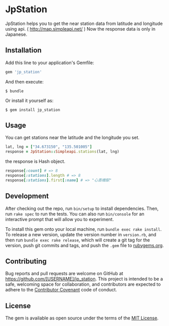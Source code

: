 # JpStation

JpStation helps you to get the near station data from latitude and longitude using api. ( http://map.simpleapi.net/ ) Now the response data is only in Japanese.

## Installation

Add this line to your application's Gemfile:

```ruby
gem 'jp_station'
```

And then execute:

    $ bundle

Or install it yourself as:

    $ gem install jp_station

## Usage

You can get stations near the latitude and the longitude you set.

```ruby
lat, lng = ["34.673150", "135.501005"]
response = JpStation::Simpleapi.stations(lat, lng)
```

the response is Hash object.

```ruby
response[:count] # => 8
response[:stations].length # => 8
response[:stations].first[:name] # => "心斎橋駅"
```

## Development

After checking out the repo, run `bin/setup` to install dependencies. Then, run `rake spec` to run the tests. You can also run `bin/console` for an interactive prompt that will allow you to experiment.

To install this gem onto your local machine, run `bundle exec rake install`. To release a new version, update the version number in `version.rb`, and then run `bundle exec rake release`, which will create a git tag for the version, push git commits and tags, and push the `.gem` file to [rubygems.org](https://rubygems.org).

## Contributing

Bug reports and pull requests are welcome on GitHub at https://github.com/[USERNAME]/jp_station. This project is intended to be a safe, welcoming space for collaboration, and contributors are expected to adhere to the [Contributor Covenant](contributor-covenant.org) code of conduct.

## License

The gem is available as open source under the terms of the [MIT License](http://opensource.org/licenses/MIT).

